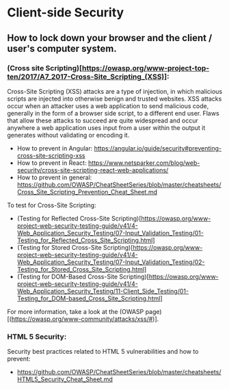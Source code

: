 # Client-side Security

## How to lock down your browser and the client / user's computer system.

### (Cross site Scripting)[https://owasp.org/www-project-top-ten/2017/A7_2017-Cross-Site_Scripting_(XSS)]:
Cross-Site Scripting (XSS) attacks are a type of injection, in which malicious scripts are injected into otherwise benign and trusted websites. XSS attacks occur when an attacker uses a web application to send malicious code, generally in the form of a browser side script, to a different end user. Flaws that allow these attacks to succeed are quite widespread and occur anywhere a web application uses input from a user within the output it generates without validating or encoding it.

* How to prevent in Angular: https://angular.io/guide/security#preventing-cross-site-scripting-xss
* How to prevent in React: https://www.netsparker.com/blog/web-security/cross-site-scripting-react-web-applications/
* How to prevent in general: https://github.com/OWASP/CheatSheetSeries/blob/master/cheatsheets/Cross_Site_Scripting_Prevention_Cheat_Sheet.md


To test for Cross-Site Scripting:
* (Testing for Reflected Cross-Site Scripting)[https://owasp.org/www-project-web-security-testing-guide/v41/4-Web_Application_Security_Testing/07-Input_Validation_Testing/01-Testing_for_Reflected_Cross_Site_Scripting.html]
* (Testing for Stored Cross-Site Scripting)[https://owasp.org/www-project-web-security-testing-guide/v41/4-Web_Application_Security_Testing/07-Input_Validation_Testing/02-Testing_for_Stored_Cross_Site_Scripting.html]
* (Testing for DOM-Based Cross-Site Scripting)[https://owasp.org/www-project-web-security-testing-guide/v41/4-Web_Application_Security_Testing/11-Client_Side_Testing/01-Testing_for_DOM-based_Cross_Site_Scripting.html]

For more information, take a look at the (OWASP page)[(https://owasp.org/www-community/attacks/xss/#)].

### HTML 5 Security:
Security best practices related to HTML 5 vulnerabilities and how to prevent:
* https://github.com/OWASP/CheatSheetSeries/blob/master/cheatsheets/HTML5_Security_Cheat_Sheet.md